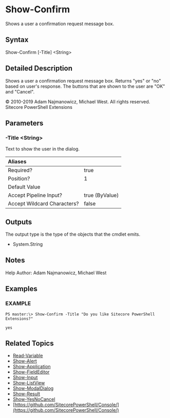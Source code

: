 # Show-Confirm

Shows a user a confirmation request message box.

## Syntax

Show-Confirm \[-Title\] &lt;String&gt;

## Detailed Description

Shows a user a confirmation request message box. Returns "yes" or "no" based on user's response. The buttons that are shown to the user are "OK" and "Cancel".

© 2010-2019 Adam Najmanowicz, Michael West. All rights reserved. Sitecore PowerShell Extensions

## Parameters

### -Title  &lt;String&gt;

Text to show the user in the dialog.

| Aliases |  |
| :--- | :--- |
| Required? | true |
| Position? | 1 |
| Default Value |  |
| Accept Pipeline Input? | true \(ByValue\) |
| Accept Wildcard Characters? | false |

## Outputs

The output type is the type of the objects that the cmdlet emits.

* System.String 

## Notes

Help Author: Adam Najmanowicz, Michael West

## Examples

### EXAMPLE

```text
PS master:\> Show-Confirm -Title "Do you like Sitecore PowerShell Extensions?"

yes
```

## Related Topics

* [Read-Variable](read-variable.md)
* [Show-Alert](show-alert.md)
* [Show-Application](show-application.md)
* [Show-FieldEditor](show-fieldeditor.md)
* [Show-Input](show-input.md)
* [Show-ListView](show-listview.md)
* [Show-ModalDialog](show-modaldialog.md)
* [Show-Result](show-result.md)
* [Show-YesNoCancel](show-yesnocancel.md)
* [https://github.com/SitecorePowerShell/Console/](https://github.com/SitecorePowerShell/Console/) 

